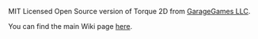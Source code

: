 MIT Licensed Open Source version of Torque 2D from [GarageGames LLC](http://www.garagegames.com).

You can find the main Wiki page [here](https://github.com/GarageGames/Torque2D/wiki).
